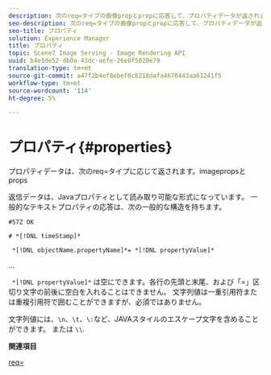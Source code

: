 ```yaml
---
description: 次のreq=タイプの画像propとpropに応答して、プロパティデータが返されます。
seo-description: 次のreq=タイプの画像propとpropに応答して、プロパティデータが返されます。
seo-title: プロパティ
solution: Experience Manager
title: プロパティ
topic: Scene7 Image Serving - Image Rendering API
uuid: b4e1de52-db0a-43dc-aefe-26e8f5020e79
translation-type: tm+mt
source-git-commit: a47f2b4ef8ebef0c8218dafa4678443aa61241f5
workflow-type: tm+mt
source-wordcount: '114'
ht-degree: 5%

---
```



# プロパティ{#properties}

プロパティデータは、次のreq=タイプに応じて返されます。imagepropsとprops

返信データは、Javaプロパティとして読み取り可能な形式になっています。 一般的なテキストプロパティの応答は、次の一般的な構造を持ちます。

`#S7Z OK`

`# *[!DNL timeStamp]*`

` *[!DNL objectName.propertyName]*= *[!DNL propertyValue]*`

...

` *[!DNL propertyValue]*` は空にできます。各行の先頭と末尾、および「=」区切り文字の前後に空白を入れることはできません。 文字列値は一重引用符または重複引用符で囲むことができますが、必須ではありません。

文字列値には、`\n`、`\t`、`\:`など、JAVAスタイルのエスケープ文字を含めることができます。 または `\\`.

**関連項目**

[req=](../../../../../ir-api/http-protocol/image-rendering-api-ref/c-ir-http-protocol-ref/c-ir-http-protocol-command-reference/r-ir-req.md#reference-792b1a663fb64261bd2de2a209b847fb)
